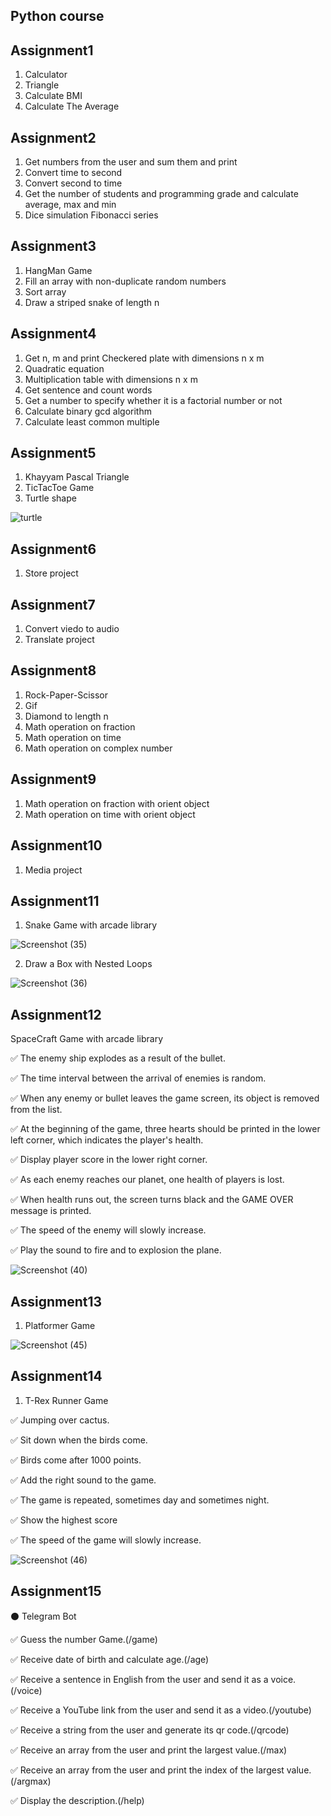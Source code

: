 ## Python course

## Assignment1
1. Calculator
2. Triangle
3. Calculate BMI
4. Calculate The Average

## Assignment2
1. Get numbers from the user and sum them and print
2. Convert time to second
3. Convert second to time
4. Get the number of students and programming grade and calculate average, max and min
5. Dice simulation
Fibonacci series

## Assignment3
1. HangMan Game
2. Fill an array with non-duplicate random numbers
3. Sort array
4. Draw a striped snake of length n

## Assignment4
1. Get n, m and print Checkered plate with dimensions n x m
2. Quadratic equation
3. Multiplication table with dimensions n x m
4. Get sentence and count words
5. Get a number to specify whether it is a factorial number or not
6. Calculate binary gcd algorithm
7. Calculate least common multiple

## Assignment5
1. Khayyam Pascal Triangle
2. TicTacToe Game
3. Turtle shape

 ![turtle](https://user-images.githubusercontent.com/88143329/132942280-0da92e78-2899-43ad-8909-8fa3d17c7433.png)


## Assignment6
1. Store project

## Assignment7
1. Convert viedo to audio
2. Translate project

## Assignment8
1. Rock-Paper-Scissor
2. Gif
3. Diamond to length n
4. Math operation on fraction
5. Math operation on time
6. Math operation on complex number

## Assignment9
1. Math operation on fraction with orient object
2. Math operation on time with orient object

## Assignment10
1. Media project

## Assignment11
1. Snake Game with arcade library

![Screenshot (35)](https://user-images.githubusercontent.com/88143329/132942579-ee2f5954-f58e-4ef5-96b7-721083927137.png)

2. Draw a Box with Nested Loops

![Screenshot (36)](https://user-images.githubusercontent.com/88143329/132942594-3c60ddaf-221f-4388-92fb-f6662e723c45.png)

## Assignment12
SpaceCraft Game with arcade library

✅ The enemy ship explodes as a result of the bullet.

✅ The time interval between the arrival of enemies is random.

✅ When any enemy or bullet leaves the game screen, its object is removed from the list.

✅ At the beginning of the game, three hearts should be printed in the lower left corner, which indicates the player's health.

✅ Display player score in the lower right corner.

✅ As each enemy reaches our planet, one health of players is lost.

✅ When health runs out, the screen turns black and the GAME OVER message is printed.

✅ The speed of the enemy will slowly increase.

✅ Play the sound to fire and to explosion the plane.

![Screenshot (40)](https://user-images.githubusercontent.com/88143329/133398922-e3918d2f-21f4-4473-8225-1fbc7e77a978.png)

## Assignment13
1. Platformer Game

![Screenshot (45)](https://user-images.githubusercontent.com/88143329/134048911-7173c1a7-b173-46c0-9d0f-2e8b64309d92.png)

## Assignment14

1. T-Rex Runner Game

✅ Jumping over cactus.

✅ Sit down when the birds come.

✅ Birds come after 1000 points.

✅ Add the right sound to the game.

✅ The game is repeated, sometimes day and sometimes night.

✅ Show the highest score

✅ The speed of the game will slowly increase.

![Screenshot (46)](https://user-images.githubusercontent.com/88143329/134370168-0f6a61bf-3c89-4463-afb7-b04f795977b9.png)

## Assignment15

⚫ Telegram Bot

✅ Guess the number Game.(/game)

✅ Receive date of birth and calculate age.(/age)

✅ Receive a sentence in English from the user and send it as a voice.(/voice)

✅ Receive a YouTube link from the user and send it as a video.(/youtube)

✅ Receive a string from the user and generate its qr code.(/qrcode)

✅ Receive an array from the user and print the largest value.(/max)

✅ Receive an array from the user and print the index of the largest value.(/argmax)

✅ Display the description.(/help)
